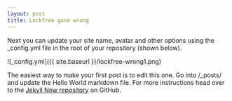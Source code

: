 ```yaml
---
layout: post
title: Lockfree gone wrong 
---
```


Next you can update your site name, avatar and other options using the _config.yml file in the root of your repository (shown below).

![_config.yml]({{ site.baseurl }}/lockfree-wrong1.png)

The easiest way to make your first post is to edit this one. Go into /_posts/ and update the Hello World markdown file. For more instructions head over to the [Jekyll Now repository](https://github.com/barryclark/jekyll-now) on GitHub.
